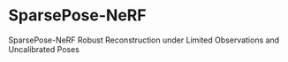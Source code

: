 # SparsePose-NeRF
SparsePose-NeRF Robust Reconstruction under Limited Observations and Uncalibrated Poses
